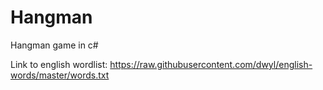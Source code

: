 # Hangman
Hangman game in c#

Link to english wordlist: https://raw.githubusercontent.com/dwyl/english-words/master/words.txt
